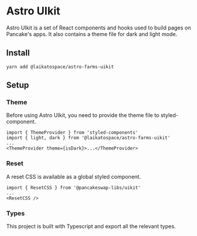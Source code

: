 # Astro UIkit

Astro UIkit is a set of React components and hooks used to build pages on Pancake's apps. It also contains a theme file for dark and light mode.

## Install

`yarn add @laikatospace/astro-farms-uikit`

## Setup

### Theme

Before using Astro UIkit, you need to provide the theme file to styled-component.

```
import { ThemeProvider } from 'styled-components'
import { light, dark } from '@laikatospace/astro-farms-uikit'
...
<ThemeProvider theme={isDark}>...</ThemeProvider>
```

### Reset

A reset CSS is available as a global styled component.

```
import { ResetCSS } from '@pancakeswap-libs/uikit'
...
<ResetCSS />
```

### Types

This project is built with Typescript and export all the relevant types.
